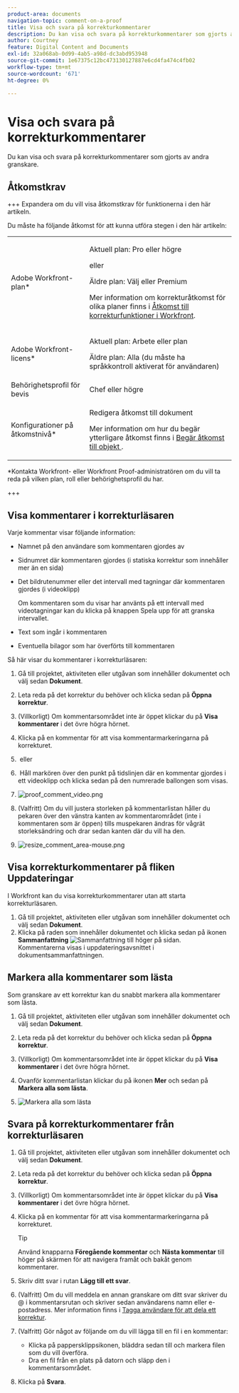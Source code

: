 ```yaml
---
product-area: documents
navigation-topic: comment-on-a-proof
title: Visa och svara på korrekturkommentarer
description: Du kan visa och svara på korrekturkommentarer som gjorts av andra granskare.
author: Courtney
feature: Digital Content and Documents
exl-id: 32a068ab-0d99-4ab5-a98d-dc3abd953948
source-git-commit: 1e67375c12bc473130127887e6cd4fa474c4fb02
workflow-type: tm+mt
source-wordcount: '671'
ht-degree: 0%

---
```


# Visa och svara på korrekturkommentarer

Du kan visa och svara på korrekturkommentarer som gjorts av andra granskare.

## Åtkomstkrav

+++ Expandera om du vill visa åtkomstkrav för funktionerna i den här artikeln.

Du måste ha följande åtkomst för att kunna utföra stegen i den här artikeln:

<table style="table-layout:auto"> 
 <col> 
 <col> 
 <tbody> 
  <tr> 
   <td role="rowheader">Adobe Workfront-plan*</td> 
   <td> <p>Aktuell plan: Pro eller högre</p> <p>eller</p> <p>Äldre plan: Välj eller Premium</p> <p>Mer information om korrekturåtkomst för olika planer finns i <a href="/help/quicksilver/administration-and-setup/manage-workfront/configure-proofing/access-to-proofing-functionality.md" class="MCXref xref">Åtkomst till korrekturfunktioner i Workfront</a>.</p> </td> 
  </tr> 
  <tr> 
   <td role="rowheader">Adobe Workfront-licens*</td> 
   <td> <p>Aktuell plan: Arbete eller plan</p> <p>Äldre plan: Alla (du måste ha språkkontroll aktiverat för användaren)</p> </td> 
  </tr> 
  <tr> 
   <td role="rowheader">Behörighetsprofil för bevis </td> 
   <td>Chef eller högre</td> 
  </tr> 
  <tr> 
   <td role="rowheader">Konfigurationer på åtkomstnivå*</td> 
   <td> <p>Redigera åtkomst till dokument</p> <p>Mer information om hur du begär ytterligare åtkomst finns i <a href="../../../../workfront-basics/grant-and-request-access-to-objects/request-access.md" class="MCXref xref">Begär åtkomst till objekt </a>.</p> </td> 
  </tr> 
 </tbody> 
</table>

&#42;Kontakta Workfront- eller Workfront Proof-administratören om du vill ta reda på vilken plan, roll eller behörighetsprofil du har.

+++

## Visa kommentarer i korrekturläsaren

Varje kommentar visar följande information:

* Namnet på den användare som kommentaren gjordes av
* Sidnumret där kommentaren gjordes (i statiska korrektur som innehåller mer än en sida)
* Det bildrutenummer eller det intervall med tagningar där kommentaren gjordes (i videoklipp)

  Om kommentaren som du visar har använts på ett intervall med videotagningar kan du klicka på knappen Spela upp för att granska intervallet.

* Text som ingår i kommentaren
* Eventuella bilagor som har överförts till kommentaren

Så här visar du kommentarer i korrekturläsaren:

1. Gå till projektet, aktiviteten eller utgåvan som innehåller dokumentet och välj sedan **Dokument**.
1. Leta reda på det korrektur du behöver och klicka sedan på **Öppna korrektur**.

1. (Villkorligt) Om kommentarsområdet inte är öppet klickar du på **Visa kommentarer** i det övre högra hörnet.
1. Klicka på en kommentar för att visa kommentarmarkeringarna på korrekturet.
1.  eller
1.  Håll markören över den punkt på tidslinjen där en kommentar gjordes i ett videoklipp och klicka sedan på den numrerade ballongen som visas.
1. ![proof_comment_video.png](assets/proof-comment-video-350x190.png)

1. (Valfritt) Om du vill justera storleken på kommentarlistan håller du pekaren över den vänstra kanten av kommentarområdet (inte i kommentaren som är öppen) tills muspekaren ändras för vågrät storleksändring och drar sedan kanten där du vill ha den.
1. ![resize_comment_area-mouse.png](assets/resize-comment-area-mouse.png)

## Visa korrekturkommentarer på fliken Uppdateringar

I Workfront kan du visa korrekturkommentarer utan att starta korrekturläsaren.

1. Gå till projektet, aktiviteten eller utgåvan som innehåller dokumentet och välj sedan **Dokument**.
1. Klicka på raden som innehåller dokumentet och klicka sedan på ikonen **Sammanfattning** ![Sammanfattning](assets/summary-panel-icon.png) till höger på sidan.\
   Kommentarerna visas i uppdateringsavsnittet i dokumentsammanfattningen.

## Markera alla kommentarer som lästa

Som granskare av ett korrektur kan du snabbt markera alla kommentarer som lästa.

1. Gå till projektet, aktiviteten eller utgåvan som innehåller dokumentet och välj sedan **Dokument**.
1. Leta reda på det korrektur du behöver och klicka sedan på **Öppna korrektur**.

1. (Villkorligt) Om kommentarsområdet inte är öppet klickar du på **Visa kommentarer** i det övre högra hörnet.

1. Ovanför kommentarlistan klickar du på ikonen **Mer** och sedan på **Markera alla som lästa**.

1. ![Markera alla som lästa](assets/mceclip8-350x173.png)

## Svara på korrekturkommentarer från korrekturläsaren

1. Gå till projektet, aktiviteten eller utgåvan som innehåller dokumentet och välj sedan **Dokument**.
1. Leta reda på det korrektur du behöver och klicka sedan på **Öppna korrektur**.

1. (Villkorligt) Om kommentarsområdet inte är öppet klickar du på **Visa kommentarer** i det övre högra hörnet.
1. Klicka på en kommentar för att visa kommentarmarkeringarna på korrekturet.

   >[!TIP]
   >
   >Använd knapparna **Föregående kommentar** och **Nästa kommentar** till höger på skärmen för att navigera framåt och bakåt genom kommentarer.

1. Skriv ditt svar i rutan **Lägg till ett svar**.
1. (Valfritt) Om du vill meddela en annan granskare om ditt svar skriver du @ i kommentarsrutan och skriver sedan användarens namn eller e-postadress. Mer information finns i [Tagga användare för att dela ett korrektur](../../../../review-and-approve-work/proofing/reviewing-proofs-within-workfront/comment-on-a-proof/tag-users-to-share-proof.md).
1. (Valfritt) Gör något av följande om du vill lägga till en fil i en kommentar:

   * Klicka på pappersklippsikonen, bläddra sedan till och markera filen som du vill överföra.
   * Dra en fil från en plats på datorn och släpp den i kommentarsområdet.

1. Klicka på **Svara**.
